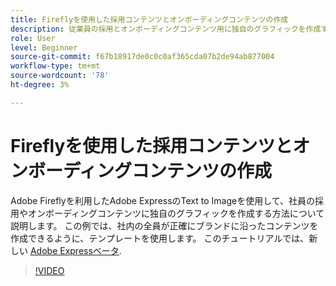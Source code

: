 ```yaml
---
title: Fireflyを使用した採用コンテンツとオンボーディングコンテンツの作成
description: 従業員の採用とオンボーディングコンテンツ用に独自のグラフィックを作成する方法について説明します。
role: User
level: Beginner
source-git-commit: f67b18917de0c0c0af365cda07b2de94ab877004
workflow-type: tm+mt
source-wordcount: '78'
ht-degree: 3%

---
```


# Fireflyを使用した採用コンテンツとオンボーディングコンテンツの作成

Adobe Fireflyを利用したAdobe ExpressのText to Imageを使用して、社員の採用やオンボーディングコンテンツに独自のグラフィックを作成する方法について説明します。 この例では、社内の全員が正確にブランドに沿ったコンテンツを作成できるように、テンプレートを使用します。 このチュートリアルでは、新しい [Adobe Expressベータ](https://www.adobe.com/express/).

>[!VIDEO](https://video.tv.adobe.com/v/3422411?quality=12&learn=on&hidetitle=true)